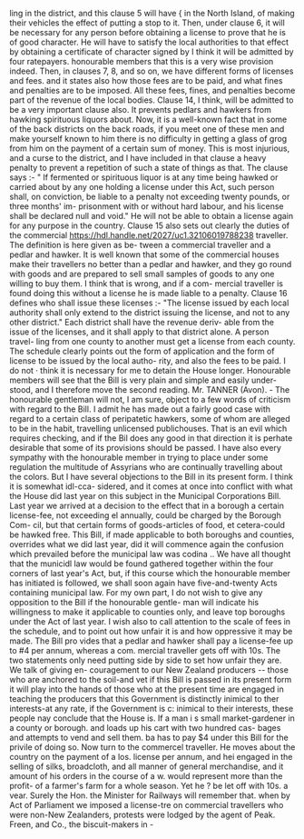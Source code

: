 ling in the district, and this clause 5 will have { in the North Island, of making their vehicles the effect of putting a stop to it. Then, under clause 6, it will be necessary for any person before obtaining a license to prove that he is of good character. He will have to satisfy the local authorities to that effect by obtaining a certificate of character signed by I think it will be admitted by four ratepayers. honourable members that this is a very wise provision indeed. Then, in clauses 7, 8, and so on, we have different forms of licenses and fees. and it states also how those fees are to be paid, and what fines and penalties are to be imposed. All these fees, fines, and penalties become part of the revenue of the local bodies. Clause 14, I think, will be admitted to be a very important clause also. It prevents pedlars and hawkers from hawking spirituous liquors about. Now, it is a well-known fact that in some of the back districts on the back roads, if you meet one of these men and make yourself known to him there is no difficulty in getting a glass of grog from him on the payment of a certain sum of money. This is most injurious, and a curse to the district, and I have included in that clause a heavy penalty to prevent a repetition of such a state of things as that. The clause says :- " If fermented or spirituous liquor is at any time being hawked or carried about by any one holding a license under this Act, such person shall, on conviction, be liable to a penalty not exceeding twenty pounds, or three months' im- prisonment with or without hard labour, and his license shall be declared null and void." He will not be able to obtain a license again for any purpose in the country. Clause 15 also sets out clearly the duties of the commercial https://hdl.handle.net/2027/uc1.32106019788238 traveller. The definition is here given as be- tween a commercial traveller and a pedlar and hawker. It is well known that some of the commercial houses make their travellers no better than a pedlar and hawker, and they go round with goods and are prepared to sell small samples of goods to any one willing to buy them. I think that is wrong, and if a com- mercial traveller is found doing this without a license he is made liable to a penalty. Clause 16 defines who shall issue these licenses :- "The license issued by each local authority shall only extend to the district issuing the license, and not to any other district." Each district shall have the revenue deriv- able from the issue of the licenses, and it shall apply to that district alone. A person travel- ling from one county to another must get a license from each county. The schedule clearly points out the form of application and the form of license to be issued by the local autho- rity, and also the fees to be paid. I do not · think it is necessary for me to detain the House longer. Honourable members will see that the Bill is very plain and simple and easily under- stood, and I therefore move the second reading. Mr. TANNER (Avon). - The honourable gentleman will not, I am sure, object to a few words of criticism with regard to the Bill. I admit he has made out a fairly good case with regard to a certain class of peripatetic hawkers, some of whom are alleged to be in the habit, travelling unlicensed publichouses. That is an evil which requires checking, and if the Bil does any good in that direction it is perhate desirable that some of its provisions should be passed. I have also every sympathy with the honourable member in trying to place under some regulation the multitude of Assyrians who are continually travelling about the colors. But I have several objections to the Bill in its present form. I think it is somewhat idl-cca- sidered, and it comes at once into conflict with what the House did last year on this subject in the Municipal Corporations Bill. Last year we arrived at a decision to the effect that in a borough a certain license-fee, not exceeding el annually, could be charged by the Borough Com- cil, but that certain forms of goods-articles of food, et cetera-could be hawked free. This Bill, if made applicable to both boroughs and counties, overrides what we did last year, did it will commence again the confusion which prevailed before the municipal law was codina .. We have all thought that the municidl law would be found gathered together within the four corners of last year's Act, but, if this course which the honourable member has initiated is followed, we shall soon again have five-and-twenty Acts containing municipal law. For my own part, I do not wish to give any opposition to the Bill if the honourable gentle- man will indicate his willingness to make it applicable to counties only, and leave top boroughs under the Act of last year. I wish also to call attention to the scale of fees in the schedule, and to point out how unfair it is and how oppressive it may be made. The Bill pro vides that a pedlar and hawker shall pay a license-fee up to #4 per annum, whereas a com. mercial traveller gets off with 10s. The two statements only need putting side by side to set how unfair they are. We talk of giving en- couragement to our New Zealand producers -- those who are anchored to the soil-and vet if this Bill is passed in its present form it will play into the hands of those who at the present time are engaged in teaching the producers that this Government is distinctly inimical to ther interests-at any rate, if the Government is c: inimical to their interests, these people nay conclude that the House is. If a man i s small market-gardener in a county or borough. and loads up his cart with two hundred cas- bages and attempts to vend and sell them. ba has to pay $4 under this Bill for the privile of doing so. Now turn to the commercel traveller. He moves about the country on the payment of a los. license per annum, and hei engaged in the selling of silks, broadcloth, and all manner of general merchandise, and it amount of his orders in the course of a w. would represent more than the profit- of a farmer's farm for a whole season. Yet he ? be let off with 10s. a vear. Surely the Hon. the Minister for Railways will remember that. when by Act of Parliament we imposed a license-tre on commercial travellers who were non-New Zealanders, protests were lodged by the agent of Peak. Freen, and Co., the biscuit-makers in - 